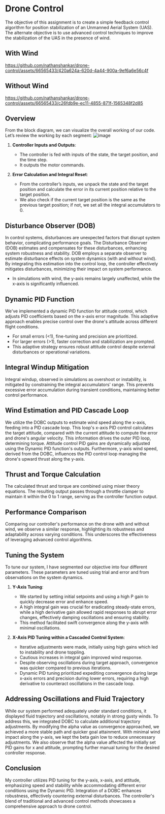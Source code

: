 # Drone Control

The objective of this assignment is to create a simple feedback control algorithm for position stabilization of an Unmanned Aerial System (UAS). The alternate objective is to use advanced control techniques to improve the stabilization of the UAS in the presence of wind.

## With Wind
https://github.com/nathanshankar/drone-control/assets/66565433/420a624a-620d-4a44-900a-9ef6a6e56c4f

## Without Wind
https://github.com/nathanshankar/drone-control/assets/66565433/c26fdb9e-ec11-4855-871f-1565348f2d85

## Overview

From the block diagram, we can visualize the overall working of our code. Let’s review the working by each segment:
![image](https://github.com/nathanshankar/drone-control/assets/66565433/a3956ae3-2b0c-4d85-8e01-13f3818f1ad4)

1. **Controller Inputs and Outputs**:
    - The controller is fed with inputs of the state, the target position, and the time step.
    - It outputs the motor commands.

2. **Error Calculation and Integral Reset**:
    - From the controller’s inputs, we unpack the state and the target position and calculate the error in its current position relative to the target position.
    - We also check if the current target position is the same as the previous target position; if not, we set all the integral accumulators to 0.

## Disturbance Observer (DOB)

In control systems, disturbances are unexpected factors that disrupt system behavior, complicating performance goals. The Disturbance Observer (DOB) estimates and compensates for these disturbances, enhancing system robustness and stability. DOB employs a separate observer to estimate disturbance effects on system dynamics (with and without wind). By integrating this estimation into the control loop, the controller effectively mitigates disturbances, minimizing their impact on system performance. 

- In simulations with wind, the y-axis remains largely unaffected, while the x-axis is significantly influenced.

## Dynamic PID Function

We've implemented a dynamic PID function for attitude control, which adjusts PID coefficients based on the x-axis error magnitude. This adaptive approach enables precise control over the drone's attitude across different flight conditions.

- For small errors (<1), fine-tuning and precision are prioritized.
- For larger errors (>1), faster correction and stabilization are prompted.
- This adaptive strategy ensures robust attitude control despite external disturbances or operational variations.

## Integral Windup Mitigation

Integral windup, observed in simulations as overshoot or instability, is mitigated by constraining the integral accumulators' range. This prevents excessive error accumulation during transient conditions, maintaining better control performance.

## Wind Estimation and PID Cascade Loop

We utilize the DOBC outputs to estimate wind speed along the x-axis, feeding into a PID cascade loop. This loop's x-axis PID control calculates the target attitude, compared with the current attitude to compute the error and drone's angular velocity. This information drives the outer PID loop, determining torque. Attitude control PID gains are dynamically adjusted using the Dynamic PID function's outputs. Furthermore, y-axis wind speed, derived from the DOBC, influences the PID control loop managing the drone's upward thrust along the y-axis.

## Thrust and Torque Calculation

The calculated thrust and torque are combined using mixer theory equations. The resulting output passes through a throttle clamper to maintain it within the 0 to 1 range, serving as the controller function output.

## Performance Comparison

Comparing our controller's performance on the drone with and without wind, we observe a similar response, highlighting its robustness and adaptability across varying conditions. This underscores the effectiveness of leveraging advanced control algorithms.

## Tuning the System

To tune our system, I have segmented our objective into four different parameters. These parameters are tuned using trial and error and from observations on the system dynamics.

1. **Y-Axis Tuning**:
    - We started by setting initial setpoints and using a high P gain to quickly decrease error and enhance speed.
    - A high integral gain was crucial for eradicating steady-state errors, while a high derivative gain allowed rapid responses to abrupt error changes, effectively damping oscillations and ensuring stability.
    - This method facilitated swift convergence along the y-axis with minimal oscillations.

2. **X-Axis PID Tuning within a Cascaded Control System**:
    - Iterative adjustments were made, initially using high gains which led to instability and drone toppling.
    - Cautious increases in integral gain improved wind response.
    - Despite observing oscillations during target approach, convergence was quicker compared to previous iterations.
    - Dynamic PID tuning prioritized expediting convergence during large x-axis errors and precision during lower errors, requiring a high derivative to counteract oscillations in the cascade loop.

## Addressing Oscillations and Fluid Trajectory

While our system performed adequately under standard conditions, it displayed fluid trajectory and oscillations, notably in strong gusty winds. To address this, we integrated DOBC to calculate additional trajectory adjustments. By modifying the alpha value as convergence approached, we achieved a more stable path and quicker goal attainment. With minimal wind impact along the y-axis, we kept the beta gain low to reduce unnecessary adjustments. We also observe that the alpha value affected the initially set PID gains for x and attitude, prompting further manual tuning for the desired controller response.

## Conclusion

My controller utilizes PID tuning for the y-axis, x-axis, and attitude, emphasizing speed and stability while accommodating different error conditions using the Dynamic PID. Integration of a DOBC enhances robustness, effectively countering external disturbances. The controller's blend of traditional and advanced control methods showcases a comprehensive approach to drone control.

